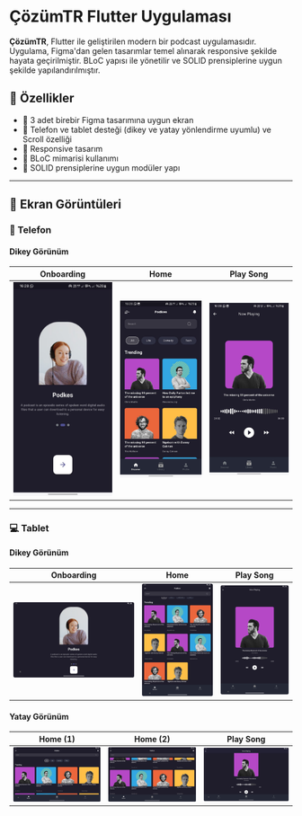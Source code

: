 # ÇözümTR Flutter Uygulaması

**ÇözümTR**, Flutter ile geliştirilen modern bir podcast uygulamasıdır. Uygulama, Figma'dan gelen tasarımlar temel alınarak responsive şekilde hayata geçirilmiştir. BLoC yapısı ile yönetilir ve SOLID prensiplerine uygun şekilde yapılandırılmıştır.

## 🚀 Özellikler

- 🎨 3 adet birebir Figma tasarımına uygun ekran
- 📱 Telefon ve tablet desteği (dikey ve yatay yönlendirme uyumlu) ve Scroll özelliği
- 🔄 Responsive tasarım
- 🧱 BLoC mimarisi kullanımı
- 🧩 SOLID prensiplerine uygun modüler yapı

---

## 📸 Ekran Görüntüleri

### 📱 Telefon

#### Dikey Görünüm

| Onboarding | Home | Play Song |
|-----------|------|-----------|
| ![Telefon Dikey Onboarding](screenshots/telefon_dikey_onboarding.jpg) | ![Telefon Dikey Home](screenshots/telefon_dikey_home.jpg) | ![Telefon Dikey PlaySong](screenshots/telefon_dikey_playsong.jpg) |

---

### 💻 Tablet

#### Dikey Görünüm

| Onboarding | Home | Play Song |
|-----------|------|-----------|
| ![Tablet Dikey Onboarding](screenshots/tablet_dikey_onboarding.png) | ![Tablet Dikey Home](screenshots/tablet_dikey_home.png) | ![Tablet Dikey PlaySong](screenshots/tablet_dikey_playsong.png) |

#### Yatay Görünüm

| Home (1) | Home (2) | Play Song |
|----------|----------|------------|
| ![Tablet Yatay Home 1](screenshots/tablet_yatay_home_1.png) | ![Tablet Yatay Home 2](screenshots/tablet_yatay_home_2.png) | ![Tablet Yatay PlaySong](screenshots/tablet_yatay_playSong.png) |


